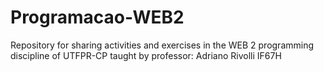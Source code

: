 # Programacao-WEB2
 

Repository for sharing activities and exercises in the WEB 2 programming discipline of UTFPR-CP taught by professor: Adriano Rivolli IF67H
